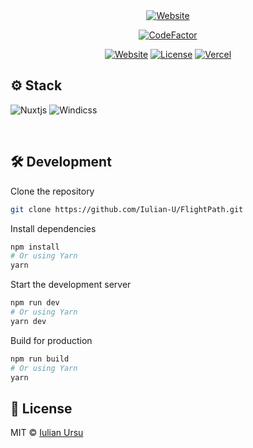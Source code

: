 <div align="center">
<a target="_blank" href="https://flightpath.iulianursu.dev/">
    <img alt='Website' src="https://i.postimg.cc/J0Bt4FWw/screely-1673293841612.png" />
</a>

[![CodeFactor](https://www.codefactor.io/repository/github/iulian-u/flightpath/badge)](https://www.codefactor.io/repository/github/iulian-u/flightpath)



[![Website](https://img.shields.io/badge/%20%F0%9F%8F%A1%20website-0072ff.svg?longCache=true&style=for-the-badge)](https://flightpath.iulianursu.dev/)
[![License](https://img.shields.io/badge/-mit-red.svg?longCache=true&style=for-the-badge)](https://github.com/Iulian-U/FlightPath/blob/main/LICENSE.md)
[![Vercel](https://img.shields.io/badge/-powered%20by%20vercel-black.svg?logo=vercel&longCache=true&style=for-the-badge)](https://vercel.com)

</div>

## ⚙️ Stack
![Nuxtjs](https://img.shields.io/badge/Nuxt-002E3B?style=for-the-badge&logo=nuxtdotjs&logoColor=#00DC82)
![Windicss](https://img.shields.io/badge/windicss-48B0F1.svg?style=for-the-badge&logo=windi-css&logoColor=white)

</br>

## 🛠 Development

Clone the repository

```zsh
git clone https://github.com/Iulian-U/FlightPath.git
```

Install dependencies

```zsh
npm install
# Or using Yarn
yarn
```
Start the development server

```zsh
npm run dev
# Or using Yarn
yarn dev
```

Build for production

```zsh
npm run build
# Or using Yarn
yarn
```

## 📄 License

MIT © [Iulian Ursu](https://github.com/Iulian-U/FlightPath/blob/main/LICENSE.md)






